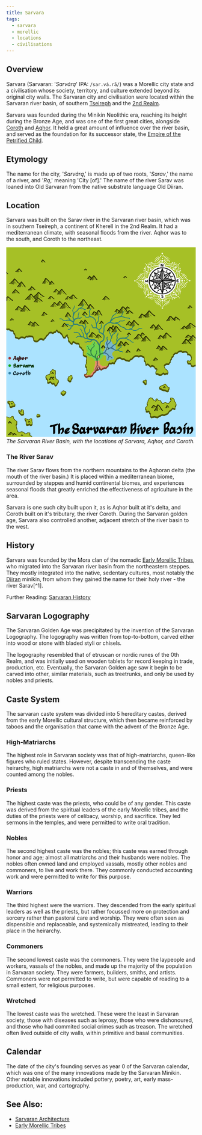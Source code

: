 ```yaml
---
title: Sarvara
tags:
  - sarvara 
  - morellic
  - locations
  - civilisations
---
```

## Overview
Sarvara (Sarvaran: '*Sarvárą*' IPA: `/sar.vá.rã/`) was a Morellic city state and a civilisation whose society, territory, and culture extended beyond its original city walls. The Sarvaran city and civilisation were located within the Sarvaran river basin, of southern [Tseireph](lore/2nd-realm/tseireph.md) and the [2nd Realm](lore/2nd-realm.md).

Sarvara was founded during the Minikin Neolithic era, reaching its height during the Bronze Age, and was one of the first great cities, alongside [Coroth](groups-and-places/coroth.md) and [Aqhor](groups-and-places/aqhor.md). It held a great amount of influence over the river basin, and served as the foundation for its successor state, the [Empire of the Petrified Child](lore/the-empire-of-the-petrified-child.md).
## Etymology
The name for the city, '*Sarvárą*,' is made up of two roots, '*Sarav*,' the name of a river, and '*Rą*,' meaning 'City \[of].' The name of the river Sarav was loaned into Old Sarvaran from the native substrate language Old Diiran.
## Location
Sarvara was built on the Sarav river in the Sarvaran river basin, which was in southern Tseireph, a continent of Kherell in the 2nd Realm. It had a mediterranean climate, with seasonal floods from the river. Aqhor was to the south, and Coroth to the northeast.

![](images/sarvaran-river-basin.png)
*The Sarvaran River Basin, with the locations of Sarvara, Aqhor, and Coroth.*
### The River Sarav
The river Sarav flows from the northern mountains to the Aqhoran delta (the mouth of the river basin.) It is placed within a mediterranean biome, surrounded by steppes and humid continental biomes, and experiences seasonal floods that greatly enriched the effectiveness of agriculture in the area.

Sarvara is one such city built upon it, as is Aqhor built at it's delta, and Coroth built on it's tributary, the river Coroth. During the Sarvaran golden age, Sarvara also controlled another, adjacent stretch of the river basin to the west.
## History
Sarvara was founded by the Mora clan of the nomadic [Early Morellic Tribes](pre/early-morellic-tribes.md), who migrated into the Sarvaran river basin from the northeastern steppes. They mostly integrated into the native, sedentary cultures, most notably the [Diiran](lore/diira.md) minikin, from whom they gained the name for their holy river - the river Sarav[^1].

Further Reading: [Sarvaran History](private/trash/lore/sarvaran-history.md)
## Sarvaran Logography
The Sarvaran Golden Age was precipitated by the invention of the Sarvaran Logography. The logography was written from top-to-bottom, carved either into wood or stone with bladed styli or chisels.

The logography resembled that of etruscan or nordic runes of the 0th Realm, and was initially used on wooden tablets for record keeping in trade, production, etc. Eventually, the Sarvaran Golden age saw it begin to be carved into other, similar materials, such as treetrunks, and only be used by nobles and priests.
## Caste System
The sarvaran caste system was divided into 5 hereditary castes, derived from the early Morellic cultural structure, which then became reinforced by taboos and the organisation that came with the advent of the Bronze Age.
### High-Matriarchs
The highest role in Sarvaran society was that of high-matriarchs, queen-like figures who ruled states. However, despite transcending the caste heirarchy, high matriarchs were not a caste in and of themselves, and were counted among the nobles.
### Priests
The highest caste was the priests, who could be of any gender. This caste was derived from the spiritual leaders of the early Morellic tribes, and the duties of the priests were of celibacy, worship, and sacrifice. They led sermons in the temples, and were permitted to write oral tradition.
### Nobles
The second highest caste was the nobles; this caste was earned through honor and age; almost all matriarchs and their husbands were nobles. The nobles often owned land and employed vassals, mostly other nobles and commoners, to live and work there. They commonly conducted accounting work and were permitted to write for this purpose.
### Warriors
The third highest were the warriors. They descended from the early spiritual leaders as well as the priests, but rather focussed more on protection and sorcery rather than pastoral care and worship. They were often seen as dispensible and replaceable, and systemically mistreated, leading to their place in the heirarchy.
### Commoners
The second lowest caste was the commoners. They were the laypeople and workers, vassals of the nobles, and made up the majority of the population in Sarvaran society. They were farmers, builders, smiths, and artists. Commoners were not permitted to write, but were capable of reading to a small extent, for religious purposes.
### Wretched
The lowest caste was the wretched. These were the least in Sarvaran society, those with diseases such as leprosy, those who were dishonoured, and those who had commited social crimes such as treason. The wretched often lived outside of city walls, within primitive and basal communities.
## Calendar
The date of the city's founding serves as year 0 of the Sarvaran calendar, which was one of the many innovations made by the Sarvaran Minikin. Other notable innovations included pottery, poetry, art, early mass-production, war, and cartography.
## See Also:
- [Sarvaran Architecture](lore/2nd-realm/sarvara/sarvaran-architecture.md)
- [Early Morellic Tribes](lore/2nd-realm/early-morellic-tribes.md)